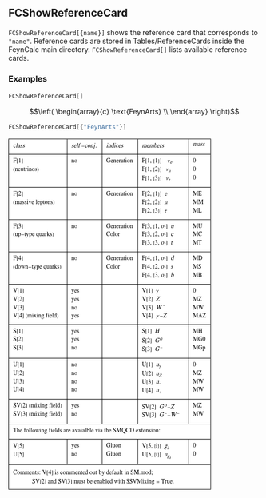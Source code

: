 ##  FCShowReferenceCard 

`FCShowReferenceCard[{name}]`  shows the reference card that corresponds to `"name"`. Reference cards are stored in Tables/ReferenceCards inside the FeynCalc main directory. `FCShowReferenceCard[]` lists available reference cards.

###  Examples 

```mathematica
FCShowReferenceCard[]
```

$$\left(
\begin{array}{c}
 \text{FeynArts} \\
\end{array}
\right)$$

```mathematica
FCShowReferenceCard[{"FeynArts"}]
```

![1srqg00tuwkkz](img/1srqg00tuwkkz.png)